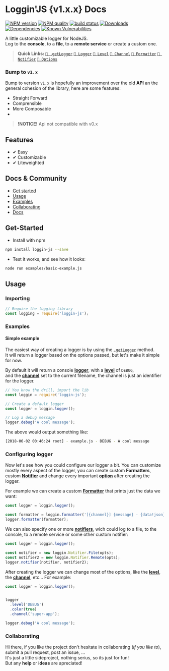 

<!-- Links -->
[npm-image]: https://img.shields.io/npm/v/loggin-js.svg?style=flat-square
[npm-url]: https://npmjs.org/package/loggin-js

[travis-image]: https://img.shields.io/travis/nombrekeff/loggin-js.svg?style=flat-square
[travis-url]: https://travis-ci.org/nombrekeff/loggin-js

[code-quality-badge]: http://npm.packagequality.com/shield/loggin-js.svg?style=flat-square
[code-quality-link]: https://packagequality.com/#?package=loggin-js

[downloads-badge]: https://img.shields.io/npm/dt/loggin-js.svg?style=flat-square
[downloads-link]: https://www.npmjs.com/package/loggin-js

[dependencies-badge]: https://img.shields.io/david/nombrekeff/loggin-js.svg?style=flat-square
[dependencies-link]: https://david-dm.org/nombrekeff/loggin-js?view=tree

[vulnerabilities-badge]: https://snyk.io/test/npm/loggin-js/badge.svg?style=flat-square
[vulnerabilities-link]: https://snyk.io/test/npm/loggin-js

[docs:severity]: https://github.com/nombrekeff/loggin-js/wiki/Severity
[docs:notifiers]: https://github.com/nombrekeff/loggin-js/wiki/Notifiers
[docs:formatter]: https://github.com/nombrekeff/loggin-js/wiki/formatters
[docs:logger]: https://github.com/nombrekeff/loggin-js/wiki/logger
[docs:getLogger]: https://github.com/nombrekeff/loggin-js/wiki/getLogger
[docs:channel]: https://github.com/nombrekeff/loggin-js/wiki/channel
[docs:logger-options]: https://github.com/nombrekeff/loggin-js/wiki/logger-options

# Loggin'JS {v1.x.x} Docs
[![NPM version][npm-image]][npm-url]
[![NPM quality][code-quality-badge]][code-quality-link]
[![build status][travis-image]][travis-url]
[![Downloads][downloads-badge]][downloads-link]
[![Dependencies][dependencies-badge]][dependencies-link]
[![Known Vulnerabilities][vulnerabilities-badge]][vulnerabilities-link]


A little customizable logger for NodeJS.  
Log to the **console**, to a **file**, to a **remote service** or create a custom one.
> **Quick Links:**
[`🔗 .getLogger`][docs:getLogger]
[`🔗 Logger`][docs:logger]
[`🔗 Level`][docs:severity]
[`🔗 Channel`][docs:channel]
[`🔗 Formatter`][docs:formatter]
[`🔗 Notifier`][docs:notifiers]
[`🔗 Options`][docs:logger-options]


### Bump to `v1.x`
Bump to version `v1.x` is hopefully an improvement over the old **API** an the general cohesion of the library, here are some features:
* Straight Forward
* Comprensible
* More Composable
* 

> **!NOTICE!** Api not compatible with v0.x

## Features
* ✔︎ Easy 
* ✔︎ Customizable
* ✔︎ Liteweighted

## Docs & Community
* [Get started](#get-started)
* [Usage](#usage)
* [Examples](#examples)
* [Collaborating](#collaborating)
* [Docs](https://github.com/nombrekeff/logging-js/wiki)

## Get-Started
* Install with npm
```bash
npm install loggin-js --save
```

* Test it works, and see how it looks:
```bash
node run examples/basic-example.js
```

## Usage
### Importing
```javascript
// Require the logging library
const logging = require('loggin-js');
```

### Examples
#### Simple example
The easiest way of creating a logger is by using the [`.getLogger`][docs:getLogger] method.  
It will return a logger based on the options passed, but let's make it simple for now.

By default it will return a console [**logger**][docs:logger], with a [**level**][docs:severity] of `DEBUG`,   
and the [**channel**][docs:channel] set to the current filename, the channel is just an identifier for the logger.
```js
// You know the drill, import the lib
const loggin = require('loggin-js');

// Create a default logger
const logger = loggin.logger();

// Log a debug message
logger.debug('A cool message');
```
The above would output something like:
```bash
[2018-06-02 00:46:24 root] - example.js - DEBUG - A cool message
```

### Configuring logger

Now let's see how you could configure our logger a bit.
You can customize mostly every aspect of the logger, you can create custom **Formatters**, custom [**Notifier**][docs:notifiers] and change every important [**option**][docs:logger-options] after creating the logger.

For example we can create a custom [**Formatter**][docs:formatter] that prints just the data we want:
```js
const logger = loggin.logger();

const formatter = loggin.formatter('[{channel}] {message} - {data!json}');
logger.formatter(formatter);
```

We can also specify one or more [**notifiers**][docs:notifiers], wich could log to a file, 
to the console, to a remote service or some other custom notifier:
```js
const logger = loggin.logger();

const notifier = new loggin.Notifier.File(opts);
const notifier2 = new loggin.Notifier.Remote(opts);
logger.notifier(notifier, notifier2);
```

After creating the logger we can change most of the options, like the [**level**][docs:severity], the [**channel**][docs:channel], etc... For example:
```js
const logger = loggin.logger();


logger
  .level('DEBUG')
  .color(true)
  .channel('super-app');

logger.debug('A cool message');
```

### Collaborating
Hi there, if you like the project don't hesitate in collaborating (_if you like to_), submit a pull request, post an issue, ...   
It's just a little sideproject, nothing serius, so its just for fun!  
But any **help** or **ideas** are apreciated!


[RFC3164]: https://tools.ietf.org/html/rfc3164
